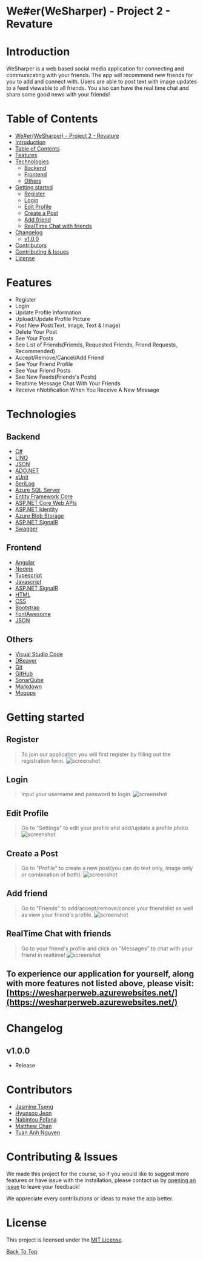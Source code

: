 # We#er(WeSharper) - Project 2 - Revature 

# Introduction
WeSharper is a web based social media application for connecting and communicating with your friends. The app will recommend new friends for you to add and connect with. Users are able to post text with image updates to a feed viewable to all friends. You also can have the real time chat and share some good news with your friends!

# Table of Contents
- [We#er(WeSharper) - Project 2 - Revature](#weerwesharper---project-2---revature)
- [Introduction](#introduction)
- [Table of Contents](#table-of-contents)
- [Features](#features)
- [Technologies](#technologies)
  - [Backend](#backend)
  - [Frontend](#frontend)
  - [Others](#others)
- [Getting started](#getting-started)
  - [Register](#register)
  - [Login](#login)
  - [Edit Profile](#edit-profile)
  - [Create a Post](#create-a-post)
  - [Add friend](#add-friend)
  - [RealTime Chat with friends](#realtime-chat-with-friends)
- [Changelog](#changelog)
  - [v1.0.0](#v100)
- [Contributors](#contributors)
- [Contributing & Issues](#contributing--issues)
- [License](#license)

# Features
- Register
- Login
- Update Profile Information
- Upload/Update Profile Picture
- Post New Post(Text, Image, Text & Image)
- Delete Your Post
- See Your Posts
- See List of Friends(Friends, Requested Friends, Friend Requests, Recommended)
- Accept/Remove/Cancel/Add Friend
- See Your Friend Profile
- See Your Friend Posts
- See New Feeds(Friends's Posts)
- Realtime Message Chat With Your Friends
- Receive nNotification When You Receive A New Message

# Technologies
## Backend
- [C#](https://docs.microsoft.com/en-us/dotnet/csharp/tour-of-csharp/)
- [LINQ](https://docs.microsoft.com/en-us/dotnet/csharp/programming-guide/concepts/linq/)
- [JSON](https://www.json.org/json-en.html)
- [ADO.NET](https://docs.microsoft.com/en-us/dotnet/framework/data/adonet/ado-net-overview)
- [xUnit](https://xunit.net)
- [SeriLog](https://serilog.net)
- [Azure SQL Server](https://azure.microsoft.com/en-us/services/sql-database/campaign/)
- [Entity Framework Core](https://docs.microsoft.com/en-us/ef/core/)
- [ASP.NET Core Web APIs](https://dotnet.microsoft.com/en-us/apps/aspnet/apis)
- [ASP.NET Identity](https://docs.microsoft.com/en-us/aspnet/identity/overview/getting-started/introduction-to-aspnet-identity)
- [Azure Blob Storage](https://azure.microsoft.com/en-us/services/storage/blobs/)
- [ASP.NET SignalR](https://docs.microsoft.com/en-us/aspnet/core/signalr/introduction?view=aspnetcore-6.0)
- [Swagger](https://swagger.io)
  
## Frontend
- [Angular](https://angular.io)
- [Nodejs](https://nodejs.org/en/)
- [Typescript](https://www.typescriptlang.org)
- [Javascript](https://www.javascript.com)
- [ASP.NET SignalR](https://docs.microsoft.com/en-us/aspnet/core/signalr/introduction?view=aspnetcore-6.0)
- [HTML](https://www.w3schools.com/html/)
- [CSS](https://www.w3schools.com/css/)
- [Bootstrap](https://getbootstrap.com)
- [FontAwesome](https://fontawesome.com/)
- [JSON](https://www.json.org/json-en.html)
  
## Others
- [Visual Studio Code](https://code.visualstudio.com)
- [DBeaver](https://dbeaver.io)
- [Git](https://git-scm.com)
- [GitHub](https://github.com)
- [SonarQube](https://www.sonarqube.org)
- [Markdown](https://daringfireball.net/projects/markdown/)
- [Moqups](https://moqups.com)

# Getting started
## Register
> To join our application you will first register by filling out the registration form.
![screenshot](assests/RegisterPage.png)

## Login
> Input your username and password to login.
![screenshot](assests/LoginPage.png) 

## Edit Profile
> Go to "Settings" to edit your profile and add/update a profile photo.
![screenshot](assests/EditProfile.png)

## Create a Post
> Go to "Profile" to create a new post(you can do text only, image only or combination of both).
![screenshot](assests/CreatePost.png)

## Add friend
> Go to "Friends" to add/accept/remove/cancel your friendslist as well as view your friend's profile.
![screenshot](assests/AddFriend.png)

## RealTime Chat with friends
> Go to your friend's profile and click on "Messages" to chat with your friend in realtime!
![screenshot](assests/Chat.png)
<h2>

  To experience our application for yourself, along with more features not listed above, please visit: [https://wesharperweb.azurewebsites.net/](https://wesharperweb.azurewebsites.net/)

# Changelog
## v1.0.0
- Release

# Contributors
- [Jasmine Tseng](https://github.com/JasmineTseng7)
- [Hyunsoo Jeon](https://github.com/hsprime85)
- [Nabintou Fofana](https://github.com/NabintouSFofana)
- [Matthew Chan](https://github.com/naruto7878)
- [Tuan Anh Nguyen](https://github.com/kirasn)
  
# Contributing & Issues
We made this project for the course, so if you would like to suggest more features or have issue with the installation, please contact us by [opening an issue](https://github.com/220118-Reston-NET/WeSharper-P2/issues) to leave your feedback!

We appreciate every contributions or ideas to make the app better.

# License
This project is licensed under the [MIT License](LICENSE).

[Back To Top](#weerwesharper---project-2---revature)